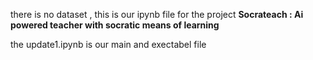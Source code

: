 there is no dataset , this is our ipynb file for the project **Socrateach : Ai powered teacher with socratic means of learning**


the update1.ipynb is our main and exectabel file
